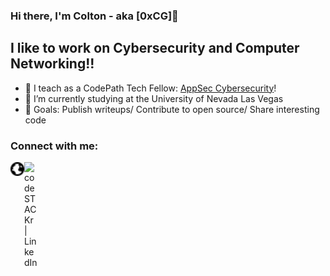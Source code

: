 ### Hi there, I'm Colton - aka [0xCG]👋 

## I like to work on Cybersecurity and Computer Networking!!

- 🔭 I teach as a CodePath Tech Fellow: [AppSec Cybersecurity][course]!
- 🌱 I’m currently studying at the University of Nevada Las Vegas
- 🥅 Goals: Publish writeups/ Contribute to open source/ Share interesting code

### Connect with me:

[<img align="left" alt="codeSTACKr.com" width="22px" src="https://raw.githubusercontent.com/iconic/open-iconic/master/svg/globe.svg" />][website]
[<img align="left" alt="codeSTACKr | LinkedIn" width="22px" src="https://cdn.jsdelivr.net/npm/simple-icons@v3/icons/linkedin.svg" />][linkedin]

<br />


[website]: https://gabertan-colton.medium.com/
[course]: https://courses.codepath.org/snippets/cybersecurity_university/syllabus
[linkedin]: https://www.linkedin.com/in/colton-gabertan-463836209/
